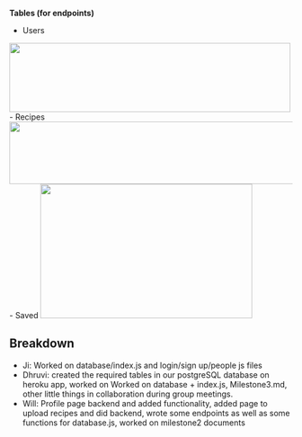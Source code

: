 **Tables (for endpoints)**
- Users
<img src="https://github.com/william-murphy/cs326-final-pi/blob/main/docs/milestone2-images/userstable.PNG" width="500" height="123">
- Recipes
<img src="https://github.com/william-murphy/cs326-final-pi/blob/main/docs/milestone2-images/recipetable.PNG" width="700" height="111">
- Saved
<img src="https://github.com/william-murphy/cs326-final-pi/blob/main/docs/milestone2-images/savedtable.PNG" width="377" height="239">
 
 ## **Breakdown**
- Ji: Worked on database/index.js and login/sign up/people js files
- Dhruvi: created the required tables in our postgreSQL database on heroku app, worked on Worked on database + index.js, Milestone3.md, other little things in collaboration during group meetings.
- Will: Profile page backend and added functionality, added page to upload recipes and did backend, wrote some endpoints as well as some functions for database.js, worked on milestone2 documents
